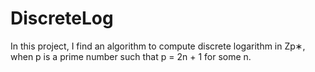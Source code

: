 # DiscreteLog
In this project, I find an algorithm to compute discrete logarithm in Zp∗, when p is a prime number such that p = 2n + 1 for some n. 

